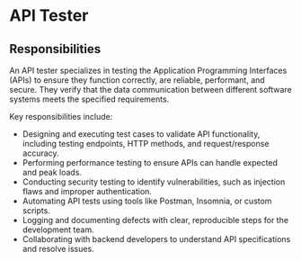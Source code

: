 # API Tester

## Responsibilities

An API tester specializes in testing the Application Programming Interfaces (APIs) to ensure they function correctly, are reliable, performant, and secure. They verify that the data communication between different software systems meets the specified requirements.

Key responsibilities include:

- Designing and executing test cases to validate API functionality, including testing endpoints, HTTP methods, and request/response accuracy.
- Performing performance testing to ensure APIs can handle expected and peak loads.
- Conducting security testing to identify vulnerabilities, such as injection flaws and improper authentication.
- Automating API tests using tools like Postman, Insomnia, or custom scripts.
- Logging and documenting defects with clear, reproducible steps for the development team.
- Collaborating with backend developers to understand API specifications and resolve issues.
